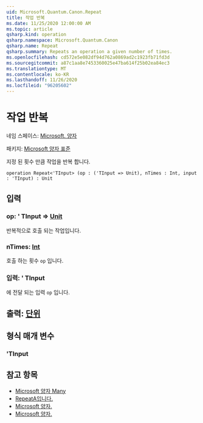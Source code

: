 ```yaml
---
uid: Microsoft.Quantum.Canon.Repeat
title: 작업 반복
ms.date: 11/25/2020 12:00:00 AM
ms.topic: article
qsharp.kind: operation
qsharp.namespace: Microsoft.Quantum.Canon
qsharp.name: Repeat
qsharp.summary: Repeats an operation a given number of times.
ms.openlocfilehash: cd572e5e082df94d762a0869ad2c1923fb71fd3d
ms.sourcegitcommit: a87c1aa8e7453360025e47ba614f25b02ea84ec3
ms.translationtype: MT
ms.contentlocale: ko-KR
ms.lasthandoff: 11/26/2020
ms.locfileid: "96205602"
---
```

# <a name="repeat-operation"></a>작업 반복

네임 스페이스: [Microsoft. 양자](xref:Microsoft.Quantum.Canon)

패키지: [Microsoft 양자 표준](https://nuget.org/packages/Microsoft.Quantum.Standard)


지정 된 횟수 만큼 작업을 반복 합니다.

```qsharp
operation Repeat<'TInput> (op : ('TInput => Unit), nTimes : Int, input : 'TInput) : Unit
```


## <a name="input"></a>입력

### <a name="op--tinput--unit"></a>op: ' TInput => [Unit](xref:microsoft.quantum.lang-ref.unit) 

반복적으로 호출 되는 작업입니다.


### <a name="ntimes--int"></a>nTimes: [Int](xref:microsoft.quantum.lang-ref.int)

호출 하는 횟수 `op` 입니다.


### <a name="input--tinput"></a>입력: ' TInput

에 전달 되는 입력 `op` 입니다.



## <a name="output--unit"></a>출력: [단위](xref:microsoft.quantum.lang-ref.unit)



## <a name="type-parameters"></a>형식 매개 변수

### <a name="tinput"></a>'TInput



## <a name="see-also"></a>참고 항목

- [Microsoft 양자 Many](xref:Microsoft.Quantum.Arrays.DrawMany)
- [RepeatA입니다.](xref:Microsoft.Quantum.Canon.RepeatA)
- [Microsoft 양자.](xref:Microsoft.Quantum.Canon.RepeatC)
- [Microsoft 양자.](xref:Microsoft.Quantum.Canon.RepeatCA)